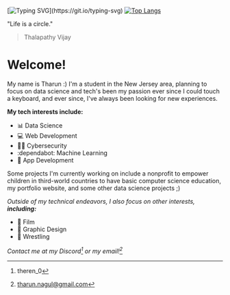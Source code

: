 [![Typing SVG](https://readme-typing-svg.demolab.com?font=Fira+Code&weight=100000000000&size=60&duration=4000&pause=2000&color=38BDAE&center=true&random=true&width=1500&height=500&lines=%E0%AE%85%E0%AE%B1%E0%AE%BF%E0%AE%B5%E0%AF%81%E0%AE%A4%E0%AE%BE%E0%AE%A9%E0%AF%8D+%E0%AE%89%E0%AE%B2%E0%AE%95%E0%AE%BF%E0%AE%A9%E0%AF%8D+%E0%AE%9A%E0%AF%86%E0%AE%B2%E0%AF%8D%E0%AE%B5%E0%AE%AE%E0%AF%8D.;%E0%B0%9C%E0%B1%8D%E0%B0%9E%E0%B0%BE%E0%B0%A8%E0%B0%82+%E0%B0%AA%E0%B1%8D%E0%B0%B0%E0%B0%AA%E0%B0%82%E0%B0%9A%E0%B0%82%E0%B0%B2%E0%B1%8B%E0%B0%A8%E0%B0%BF+%E0%B0%B8%E0%B0%82%E0%B0%AA%E0%B0%A6.;%E0%B4%85%E0%B4%B1%E0%B4%BF%E0%B4%B5%E0%B4%BE%E0%B4%A3%E0%B5%8D+%E0%B4%B2%E0%B5%8B%E0%B4%95%E0%B4%A4%E0%B5%8D%E0%B4%A4%E0%B4%BF%E0%B4%A8%E0%B5%8D%E0%B4%B1%E0%B5%86+%E0%B4%B8%E0%B4%AE%E0%B5%8D%E0%B4%AA%E0%B4%A4%E0%B5%8D%E0%B4%A4%E0%B5%8D.;%E0%B2%9C%E0%B3%8D%E0%B2%9E%E0%B2%BE%E0%B2%A8%E0%B2%B5%E0%B3%87+%E0%B2%9C%E0%B2%97%E0%B2%A4%E0%B3%8D%E0%B2%A4%E0%B2%BF%E0%B2%A8+%E0%B2%B8%E0%B2%82%E0%B2%AA%E0%B2%A4%E0%B3%8D%E0%B2%A4%E0%B3%81.;%E0%B6%AF%E0%B7%90%E0%B6%B1%E0%B7%94%E0%B6%B8+%E0%B6%BA%E0%B6%B1%E0%B7%94+%E0%B6%BD%E0%B7%9D%E0%B6%9A%E0%B6%BA%E0%B7%9A+%E0%B7%83%E0%B6%B8%E0%B7%8A%E0%B6%B4%E0%B6%AD%E0%B6%BA%E0%B7%92.;%E0%A4%9C%E0%A5%8D%E0%A4%9E%E0%A4%BE%E0%A4%A8+%E0%A4%B9%E0%A5%80+%E0%A4%B8%E0%A4%82%E0%A4%B8%E0%A4%BE%E0%A4%B0+%E0%A4%95%E0%A4%BE+%E0%A4%A7%E0%A4%A8+%E0%A4%B9%E0%A5%88%E0%A5%A4;La+connaissance+est+la+richesse+du+monde.;El+conocimiento+es+la+riqueza+del+mundo.;Wissen+ist+der+Reichtum+der+Welt.;Knowledge+is+the+most+valuable+wealth.)](https://git.io/typing-svg)
[![Top Langs](https://github-readme-stats.vercel.app/api/top-langs/?username=Cellius-1&layout=compact&theme=gotham)](https://github.com/anuraghazra/github-readme-stats)

"Life is a circle."

> Thalapathy Vijay

# Welcome!
My name is Tharun :) I'm a student in the New Jersey area, planning to focus on data science and tech's been my passion ever since I could touch a keyboard, and ever since, I've always been looking for new experiences.

**My tech interests include:**
- 📊 Data Science
- 💻 Web Development
- 👨‍💻 Cybersecurity
- :dependabot: Machine Learning
- 📱 App Development

Some projects I'm currently working on include a nonprofit to empower children in third-world countries to have basic computer science education, my portfolio website, and some other data science projects ;)

_Outside of my technical endeavors, I also focus on other interests, **including:**_
- 🎥 Film
- 🎨 Graphic Design
- 🤼 Wrestling

_Contact me at my Discord[^1] or my email![^2]_

[^1]: theren_0
[^2]: tharun.nagul@gmail.com

